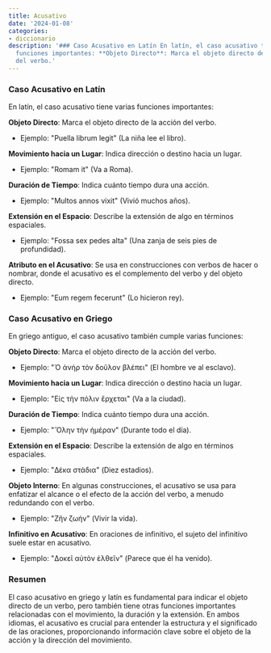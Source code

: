 ```yaml
---
title: Acusativo
date: '2024-01-08'
categories:
- diccionario
description: '### Caso Acusativo en Latín En latín, el caso acusativo tiene varias
  funciones importantes: **Objeto Directo**: Marca el objeto directo de la acción
  del verbo.'
---
```


### Caso Acusativo en Latín

En latín, el caso acusativo tiene varias funciones importantes:

**Objeto Directo**: Marca el objeto directo de la acción del verbo.

- Ejemplo: "Puella librum legit" (La niña lee el libro).

**Movimiento hacia un Lugar**: Indica dirección o destino hacia un lugar.

- Ejemplo: "Romam it" (Va a Roma).

**Duración de Tiempo**: Indica cuánto tiempo dura una acción.

- Ejemplo: "Multos annos vixit" (Vivió muchos años).

**Extensión en el Espacio**: Describe la extensión de algo en términos espaciales.

- Ejemplo: "Fossa sex pedes alta" (Una zanja de seis pies de profundidad).

**Atributo en el Acusativo**: Se usa en construcciones con verbos de hacer o nombrar, donde el acusativo es el complemento del verbo y del objeto directo.

- Ejemplo: "Eum regem fecerunt" (Lo hicieron rey).

### Caso Acusativo en Griego

En griego antiguo, el caso acusativo también cumple varias funciones:

**Objeto Directo**: Marca el objeto directo de la acción del verbo.

- Ejemplo: "Ὁ ἀνήρ τὸν δοῦλον βλέπει" (El hombre ve al esclavo).

**Movimiento hacia un Lugar**: Indica dirección o destino hacia un lugar.

- Ejemplo: "Εἰς τὴν πόλιν ἔρχεται" (Va a la ciudad).

**Duración de Tiempo**: Indica cuánto tiempo dura una acción.

- Ejemplo: "Ὅλην τὴν ἡμέραν" (Durante todo el día).

**Extensión en el Espacio**: Describe la extensión de algo en términos espaciales.

- Ejemplo: "Δέκα στάδια" (Diez estadios).

**Objeto Interno**: En algunas construcciones, el acusativo se usa para enfatizar el alcance o el efecto de la acción del verbo, a menudo redundando con el verbo.

- Ejemplo: "Ζῆν ζωήν" (Vivir la vida).

**Infinitivo en Acusativo**: En oraciones de infinitivo, el sujeto del infinitivo suele estar en acusativo.

- Ejemplo: "Δοκεῖ αὐτὸν ἐλθεῖν" (Parece que él ha venido).

### Resumen

El caso acusativo en griego y latín es fundamental para indicar el objeto directo de un verbo, pero también tiene otras funciones importantes relacionadas con el movimiento, la duración y la extensión. En ambos idiomas, el acusativo es crucial para entender la estructura y el significado de las oraciones, proporcionando información clave sobre el objeto de la acción y la dirección del movimiento.